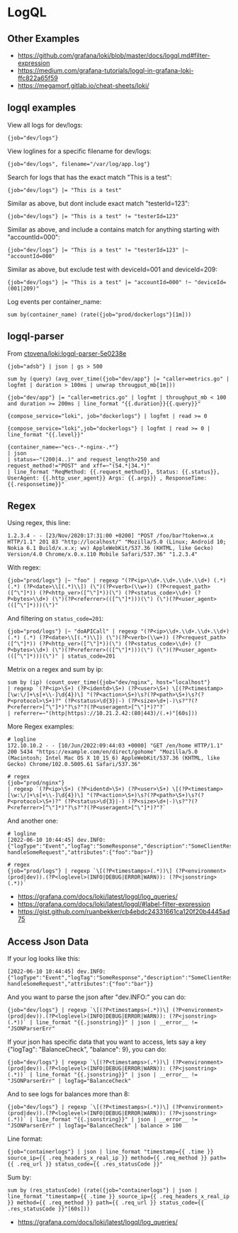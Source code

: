 # LogQL

## Other Examples

- https://github.com/grafana/loki/blob/master/docs/logql.md#filter-expression
- https://medium.com/grafana-tutorials/logql-in-grafana-loki-ffc822a65f59
- https://megamorf.gitlab.io/cheat-sheets/loki/

## logql examples

View all logs for dev/logs:

```
{job="dev/logs"}
```

View loglines for a specific filename for dev/logs:

```
{job="dev/logs", filename="/var/log/app.log"}
```

Search for logs that has the exact match "This is a test":

```
{job="dev/logs"} |= "This is a test"
```

Similar as above, but dont include exact match "testerId=123":

```
{job="dev/logs"} |= "This is a test" != "testerId=123"
```

Similar as above, and include a contains match for anything starting with "accountId=000":

```
{job="dev/logs"} |= "This is a test" != "testerId=123" |~ "accountId=000"
```

Similar as above, but exclude test with deviceId=001 and deviceId=209:

```
{job="dev/logs"} |= "This is a test" |= "accountId=000" !~ "deviceId=(001|209)"
```

Log events per container_name:

```
sum by(container_name) (rate({job="prod/dockerlogs"}[1m]))
```

## logql-parser

From [ctovena/loki:logql-parser-5e0238e](https://hub.docker.com/layers/ctovena/loki/logql-parser-5e0238e/images/sha256-a326d3329c25729b111216bdb0bddb4b8e976a40954c8be4c5396f36a5fb4f23?context=explore)

```
{job="adsb"} | json | gs > 500
```

```
sum by (query) (avg_over_time({job="dev/app"} |= "caller=metrics.go" | logfmt | duration > 100ms | unwrap througput_mb[1m]))
```

```
{job="dev/app"} |= "caller=metrics.go" | logfmt | throughput_mb < 100 and duration >= 200ms | line_format "{{.duration}}{{.query}}"
```

```
{compose_service="loki", job="dockerlogs"} | logfmt | read >= 0
```

```
{compose_service="loki",job="dockerlogs"} | logfmt | read >= 0 | line_format "{{.level}}"
```

```
{container_name=~"ecs-.*-nginx-.*"} 
| json 
| status=~"(200|4..)" and request_length>250 and request_method!="POST" and xff=~"(54.*|34.*)" 
| line_format "ReqMethod: {{.request_method}}, Status: {{.status}}, UserAgent: {{.http_user_agent}} Args: {{.args}} , ResponseTime: {{.responsetime}}"
```

## Regex

Using regex, this line:

```
1.2.3.4 - - [23/Nov/2020:17:31:00 +0200] "POST /foo/bar?token=x.x HTTP/1.1" 201 83 "http://localhost/" "Mozilla/5.0 (Linux; Android 10; Nokia 6.1 Build/x.x.x; wv) AppleWebKit/537.36 (KHTML, like Gecko) Version/4.0 Chrome/x.0.x.110 Mobile Safari/537.36" "1.2.3.4"
```

With regex:

```
{job="prod/logs"} |~ "foo" | regexp "(?P<ip>\\d+.\\d+.\\d+.\\d+) (.*) (.*) (?P<date>\\[(.*)\\]) (\")(?P<verb>(\\w+)) (?P<request_path>([^\"]*)) (?P<http_ver>([^\"]*))(\") (?P<status_code>\\d+) (?P<bytes>\\d+) (\")(?P<referrer>(([^\"]*)))(\") (\")(?P<user_agent>(([^\"]*)))(\")"
```

And filtering on `status_code=201`:

```
{job="prod/logs"} |~ "doAPICall" | regexp "(?P<ip>\\d+.\\d+.\\d+.\\d+) (.*) (.*) (?P<date>\\[(.*)\\]) (\")(?P<verb>(\\w+)) (?P<request_path>([^\"]*)) (?P<http_ver>([^\"]*))(\") (?P<status_code>\\d+) (?P<bytes>\\d+) (\")(?P<referrer>(([^\"]*)))(\") (\")(?P<user_agent>(([^\"]*)))(\")" | status_code=201
```

Metrix on a regex and sum by ip:

```
sum by (ip) (count_over_time({job="dev/nginx", host="localhost"}
| regexp `(?P<ip>\S+) (?P<identd>\S+) (?P<user>\S+) \[(?P<timestamp>[\w:\/]+\s[+\\-]\d{4})\] "(?P<action>\S+)\s?(?P<path>\S+)\s?(?P<protocol>\S+)?" (?P<status>\d{3}|-) (?P<size>\d+|-)\s?"?(?P<referrer>[^\"]*)"?\s?"?(?P<useragent>[^\"]*)?"?`  
| referrer=~"(http|https)://10.21.2.42:(80|443)/(.+)"[60s]))
```

More Regex examples:

```
# logline
172.10.10.2 - - [10/Jun/2022:09:44:03 +0000] "GET /en/home HTTP/1.1" 200 5434 "https://example.com/en/direct/gohome" "Mozilla/5.0 (Macintosh; Intel Mac OS X 10_15_6) AppleWebKit/537.36 (KHTML, like Gecko) Chrome/102.0.5005.61 Safari/537.36"

# regex
{job="prod/nginx"}
| regexp `(?P<ip>\S+) (?P<identd>\S+) (?P<user>\S+) \[(?P<timestamp>[\w:\/]+\s[+\\-]\d{4})\] "(?P<action>\S+)\s?(?P<path>\S+)\s?(?P<protocol>\S+)?" (?P<status>\d{3}|-) (?P<size>\d+|-)\s?"?(?P<referrer>[^\"]*)"?\s?"?(?P<useragent>[^\"]*)?"?`
```

And another one:

```
# logline
[2022-06-10 10:44:45] dev.INFO: {"logType":"Event","logTag":"SomeResponse","description":"SomeClientResponse: handleSomeRequest","attributes":{"foo":"bar"}}

# regex
{job="prod/logs"} | regexp `\[(?P<timestamps>(.*))\] (?P<environment>(prod|dev)).(?P<loglevel>(INFO|DEBUG|ERROR|WARN)): (?P<jsonstring>(.*))`
```

- https://grafana.com/docs/loki/latest/logql/log_queries/
- https://grafana.com/docs/loki/latest/logql/#label-filter-expression
- https://gist.github.com/ruanbekker/cb4ebdc24331661ca120f20b4445ad75

## Access Json Data

If your log looks like this:

```
[2022-06-10 10:44:45] dev.INFO: {"logType":"Event","logTag":"SomeResponse","description":"SomeClientResponse: handleSomeRequest","attributes":{"foo":"bar"}}
```

And you want to parse the json after "dev.INFO:" you can do:

```
{job="dev/logs"} | regexp `\[(?P<timestamps>(.*))\] (?P<environment>(prod|dev)).(?P<loglevel>(INFO|DEBUG|ERROR|WARN)): (?P<jsonstring>(.*))` | line_format "{{.jsonstring}}" | json | __error__ != "JSONParserErr"
```

If your json has specific data that you want to access, lets say a key {"logTag": "BalanceCheck", "balance": 9}, you can do:

```
{job="dev/logs"} | regexp `\[(?P<timestamps>(.*))\] (?P<environment>(prod|dev)).(?P<loglevel>(INFO|DEBUG|ERROR|WARN)): (?P<jsonstring>(.*))` | line_format "{{.jsonstring}}" | json | __error__ != "JSONParserErr" | logTag="BalanceCheck"
```

And to see logs for balances more than 8:

```
{job="dev/logs"} | regexp `\[(?P<timestamps>(.*))\] (?P<environment>(prod|dev)).(?P<loglevel>(INFO|DEBUG|ERROR|WARN)): (?P<jsonstring>(.*))` | line_format "{{.jsonstring}}" | json | __error__ != "JSONParserErr" | logTag="BalanceCheck" | balance > 100
```

Line format:

```
{job="containerlogs"} | json | line_format "timestamp={{ .time }} source_ip={{ .req_headers_x_real_ip }} method={{ .req_method }} path={{ .req_url }} status_code={{ .res_statusCode }}"
```

Sum by:

```
sum by (res_statusCode) (rate({job="containerlogs"} | json | line_format "timestamp={{ .time }} source_ip={{ .req_headers_x_real_ip }} method={{ .req_method }} path={{ .req_url }} status_code={{ .res_statusCode }}"[60s])) 
```

- https://grafana.com/docs/loki/latest/logql/log_queries/
